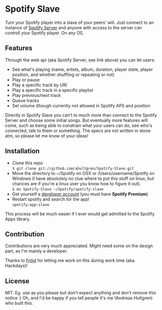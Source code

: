 # Spotify Slave

Turn your Spotify player into a slave of your peers' will. Just connect to an instance of [Spotify Server](https://github.com/ahultgren/Spotify-Server) and anyone with access to the server can controll your Spotify player. On any OS.


## Features
Through the web api (aka Spotify Server, see link above) you can let users:

* See what's playing (name, artists, album, duration, player state, player position, and whether shuffling or repeating or not)
* Play or pause
* Play a specific track by URI
* Play a specific track in a specific playlist
* Play previous/next track
* Queue tracks
* Set volume (though currently not allowed in Spotify API) and position

Directly in Spotify Slave you can't to much more than connect to the Spotify Server and choose some initial songs. But eventually more features will come, such as being able to constrain what your users can do, see who's connected, talk to them or something. The specs are not written in stone atm, so please let me know of your ideas!

## Installation

* Clone this repo  
    `$ git clone git://github.com/ahultgren/Spotify-Slave.git`
* Move the directory to ~/Spotify on OSX or /Users/username/Spotify on Windows (I have absolutely no clue where to put this stuff on linux, but chances are if you're a linux user you know how to figure it out).  
    `$ mv Spotify-Slave ~/Spotify/spotify-slave`
* Get yourself a [developer account](https://developer.spotify.com/technologies/apps/#developer-account) (you must have **Spotify Premium**)
* Restart spotify and search for the app!  
	`spotify:app:slave`

This process will be much easier if I ever would get admitted to the Spotify Apps library.

## Contribution

Contributions are very much appreciated. Might need some on the design part, as I'm mainly a developer.

Thanks to [Fröjd](http://frojd.se) for letting me work on this during work time (aka Hackdays)!

## License

MIT. Eg. use as you please but don't expect anything and don't remove this notice :)
Oh, and I'd be happy if you tell people it's me (Andreas Hultgren) who built this.